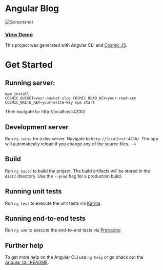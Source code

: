# Angular Blog

![Screenshot](https://cosmic-s3.imgix.net/40ab22a0-c718-11e8-8e06-0bd0f42fa67f-angular-blog.png?w=1200)

### [View Demo](https://cosmicjs.com/apps/angular-blog)

This project was generated with Angular CLI and [Cosmic JS](https://cosmicjs.com/).

# Get Started

## Running server:

```
npm install
COSMIC_BUCKET=your-bucket-slug COSMIC_READ_KEY=your-read-key COSMIC_WRITE_KEY=your-write-key npm start
```

Then navigate to: http://localhost:4200/

## Development server

Run `ng serve` for a dev server. Navigate to `http://localhost:4200/`. The app will automatically reload if you change any of the source files. -->

## Build

Run `ng build` to build the project. The build artifacts will be stored in the `dist/` directory. Use the `--prod` flag for a production build.

## Running unit tests

Run `ng test` to execute the unit tests via [Karma](https://karma-runner.github.io).

## Running end-to-end tests

Run `ng e2e` to execute the end-to-end tests via [Protractor](http://www.protractortest.org/).

## Further help

To get more help on the Angular CLI use `ng help` or go check out the [Angular CLI README](https://github.com/angular/angular-cli/blob/master/README.md).


